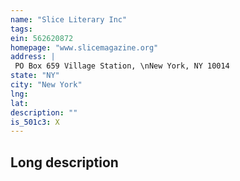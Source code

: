 ```yaml
---
name: "Slice Literary Inc"
tags:
ein: 562620872
homepage: "www.slicemagazine.org"
address: |
 PO Box 659 Village Station, \nNew York, NY 10014
state: "NY"
city: "New York"
lng: 
lat: 
description: ""
is_501c3: X
---
```


## Long description


